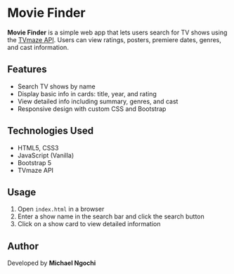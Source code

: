 # Movie Finder

**Movie Finder** is a simple web app that lets users search for TV shows using the [TVmaze API](https://www.tvmaze.com/api). Users can view ratings, posters, premiere dates, genres, and cast information.

## Features

- Search TV shows by name  
- Display basic info in cards: title, year, and rating  
- View detailed info including summary, genres, and cast  
- Responsive design with custom CSS and Bootstrap

## Technologies Used

- HTML5, CSS3  
- JavaScript (Vanilla)  
- Bootstrap 5  
- TVmaze API

## Usage

1. Open `index.html` in a browser  
2. Enter a show name in the search bar and click the search button  
3. Click on a show card to view detailed information  

## Author

Developed by **Michael Ngochi**
